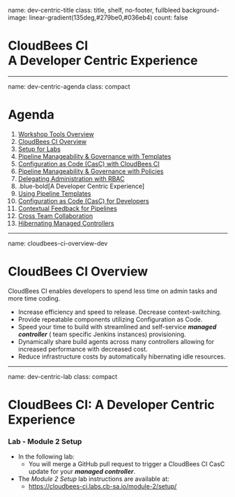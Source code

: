 name: dev-centric-title
class: title, shelf, no-footer, fullbleed
background-image: linear-gradient(135deg,#279be0,#036eb4)
count: false

# CloudBees CI<br>A Developer Centric Experience

---
name: dev-centric-agenda
class: compact

# Agenda

1. <a class="no-style" href="#workshop-tools">Workshop Tools Overview</a>
2. <a class="no-style" href="#core-overview-title">CloudBees CI Overview</a>
3. <a class="no-style" href="#core-setup-overview">Setup for Labs</a>
4. <a class="no-style" href="#pipeline-template-catalog-title">Pipeline Manageability & Governance with Templates</a>
5. <a class="no-style" href="#casc-title">Configuration as Code (CasC) with CloudBees CI</a>
6. <a class="no-style" href="#pipeline-policies-title">Pipeline Manageability & Governance with Policies</a>
7. <a class="no-style" href="#rbac-casc-title">Delegating Administration with RBAC</a>
7. .blue-bold[A Developer Centric Experience]
8. <a class="no-style" href="#using-templates-title">Using Pipeline Templates</a>
9. <a class="no-style" href="#casc-dev-title">Configuration as Code (CasC) for Developers</a>
10. <a class="no-style" href="#contextual-feedback-title">Contextual Feedback for Pipelines</a>
11. <a class="no-style" href="#cross-team-title">Cross Team Collaboration</a>
12. <a class="no-style" href="#hibernate-title">Hibernating Managed Controllers</a>

---
name: cloudbees-ci-overview-dev

# CloudBees CI Overview

 CloudBees CI enables developers to spend less time on admin tasks and more time coding. 
 
 - Increase efficiency and speed to release. Decrease context-switching.  
 - Provide repeatable components utilizing Configuration as Code. 
 - Speed your time to build with streamlined and self-service ***managed controller*** ( team specific Jenkins instances) provisioning.  
 - Dynamically share build agents across many controllers allowing for increased performance with decreased cost.
 - Reduce infrastructure costs by automatically hibernating idle resources.

---
name: dev-centric-lab
class: compact

# CloudBees CI: A Developer Centric Experience

### Lab - Module 2 Setup
* In the following lab:
  *  You will merge a GitHub pull request to trigger a CloudBees CI CasC update for your ***managed controller***.
* The *Module 2 Setup* lab instructions are available at: 
  * https://cloudbees-ci.labs.cb-sa.io/module-2/setup/